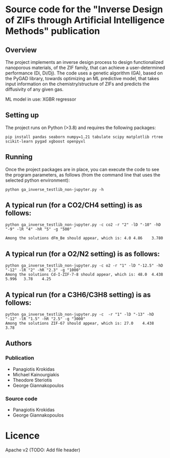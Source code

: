 # Source code for the "Inverse Design of ZIFs through Artificial Intelligence Methods" publication
## Overview
The project implements an inverse design process to design functionalized nanoporous materials, of the ZIF family,
that can achieve a user-determined performance (Di, Di/Dj). The code uses a genetic algorithm (GA), based on the PyGAD library, towards
optimizing an ML predictive model, that takes input information on the chemistry/structure of ZIFs and predicts the diffusivity of any given gas.

ML model in use: XGBR regressor

## Setting up
The project runs on Python (>3.8) and requires the following packages: 

    pip install pandas seaborn numpy=1.21 tabulate scipy matplotlib rtree scikit-learn pygad xgboost openpyxl

[//]: # (or)

[//]: # (conda install seaborn numpy=1.21 tabulate scipy matplotlib rtree scikit-learn pygad xgboost openpyxl)

## Running
Once the project packages are in place, you can execute the code to see the program parameters, as follows (from the command line that uses the selected python environment):

    python ga_inverse_testlib_non-jupyter.py -h

## A typical run (for a CO2/CH4 setting) is as follows:

    python ga_inverse_testlib_non-jupyter.py -c co2 -r "2" -lD "-10" -hD "-9" -lR "4" -hR "5" -g "500"

    Among the solutions dFm_Be should appear, which is: 4.0	4.86	3.780

## A typical run (for a O2/N2 setting) is as follows:
    
    python ga_inverse_testlib_non-jupyter.py -c o2 -r "1" -lD "-12.5" -hD "-12" -lR "2" -hR "2.3" -g "1000"
    Among the solutions Cd-I-ZIF-7-8 should appear, which is: 48.0	4.438	5.996	3.78	4.25

## A typical run (for a C3H6/C3H8 setting) is as follows:
    
    python ga_inverse_testlib_non-jupyter.py -c  -r "1" -lD "-13" -hD "-12" -lR "1.5" -hR "2.5" -g "3000"
    Among the solutions ZIF-67 should appear, which is: 27.0	4.438	3.78

## Authors
### Publication
- Panagiotis Krokidas
- Michael Kainourgiakis
- Theodore Steriotis
- George Giannakopoulos
### Source code
- Panagiotis Krokidas
- George Giannakopoulos

# Licence
Apache v2 (TODO: Add file header)